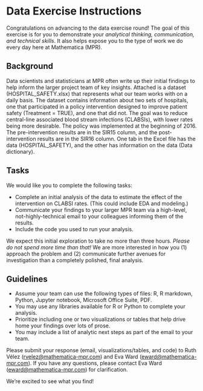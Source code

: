 # Data Exercise Instructions

Congratulations on advancing to the data exercise round!  The goal of this exercise is for you to demonstrate your *analytical thinking, communication, and technical skills*.  It also helps expose you to the type of work we do every day here at Mathematica (MPR).  

## Background

Data scientists and statisticians at MPR often write up their initial findings to help inform the larger project team of key insights.  Attached is a dataset (HOSPITAL_SAFETY.xlsx) that represents what our team works with on a daily basis. The dataset contains information about two sets of hospitals, one that participated in a policy intervention designed to improve patient safety (Treatment = TRUE), and one that did not.  The goal was to reduce central-line associated blood stream infections (CLABSIs), with lower rates being more desirable. The policy was implemented at the beginning of 2016. The pre-intervention results are in the SIR15 column, and the post-intervention results are in the SIR16 column. One tab in the Excel file has the data (HOSPITAL_SAFETY), and the other has information on the data (Data dictionary).

## Tasks

We would like you to complete the following tasks:

* Complete an initial analysis of the data to estimate the effect of the intervention on CLABSI rates. (This could include EDA and modeling.)
* Communicate your findings to your larger MPR team via a high-level, not-highly-technical email to your colleagues informing them of the results.
* Include the code you used to run your analysis.

We expect this initial exploration to take no more than three hours.  *Please do not spend more time than that!*  We are more interested in how you (1) approach the problem and (2) communicate further avenues for investigation than a completely polished, final analysis.

## Guidelines

* Assume your team can use the following types of files: R, R markdown, Python, Jupyter notebook, Microsoft Office Suite, PDF.
* You may use any libraries available for R or Python to complete your analysis.
* Prioritize including one or two visualizations or tables that help drive home your findings over lots of prose.
* You may include a list of analytic next steps as part of the email to your team.

Please submit your response (email, visualizations/tables, and code) to Ruth Vélez (rvelez@mathematica-mpr.com) and Eva Ward (eward@mathematica-mpr.com).  If you have any questions, please contact Eva Ward (eward@mathematica-mpr.com) for clarification.  

We’re excited to see what you find!